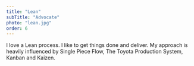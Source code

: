 ```yaml
---
title: "Lean"
subTitle: "Advocate"
photo: "lean.jpg"
order: 6
---
```

I love a Lean process. I like to get things done and deliver. My approach is heavily influenced by Single Piece Flow, The Toyota Production System, Kanban and Kaizen.
